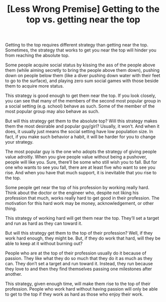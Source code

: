 ﻿---
layout: post
title: "[Less Wrong Premise] Getting to the top vs. getting near the top"
---

Getting to the top requires different strategy than getting near the top. Sometimes, the strategy that works to get you near the top will hinder you from reaching the absolute top.

Some people acquire social status by kissing the ass of the people above them (while aiming secretly to bring the people above them down), pushing down on people below them (like a diver pushing down water with their feet to go to the surface), and playing zero sum social games with those beside them to acquire more status.

This strategy is good enough to get them near the top. If you look closely, you can see that many of the members of the second most popular group in a social setting (e.g. school) behave as such. Some of the member of the most popular group may also behave as such.

But will this strategy get them to the absolute top? Will this strategy makes them the most desirable and popular guy/girl? Usually, it won’t. And when it does, it usually just means the social setting have low population size. In fact, if you make such behavior a habit, it will be harder for you to change your strategy.

The most popular guy is the one who adopts the strategy of giving people value adroitly. When you give people value without being a pushover, people will like you. Sure, there’ll be some who still wish you to fall. But for one who wants to see you fall, there are at least five who want to see you rise. And when you have that much support, it is inevitable that you rise to the top.

Some people get near the top of his profession by working really hard. Think about the doctor or the engineer who, despite not liking his profession that much, works really hard to get good in their profession. The motivation for this hard work may be money, acknowledgement, or other thing.

This strategy of working hard will get them near the top. They’ll set a target and run as hard as they can toward it.

But will this strategy get them to the top of their profession? Well, if they work hard enough, they might be. But, if they do work that hard, will they be able to keep at it without burning out? 

People who are at the top of their profession usually do it because of passion. They like what they do so much that they do it as much as they can. They don’t set a target and run toward it. Instead, they run because they love to and then they find themselves passing one milestones after another.

This strategy, given enough time, will make them rise to the top of their profession. People who work hard without having passion will only be able to get to the top if they work as hard as those who enjoy their work.
